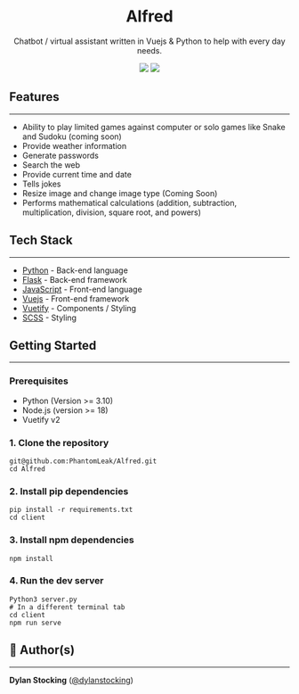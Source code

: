 <h1 align="center">
  Alfred
</h1>
<p align="center">
Chatbot / virtual assistant written in Vuejs & Python to help with every day needs.
</p>

<p align="center">
  <a href="https://github.com/PhantomLeak/Alfred/blob/main/LICENSE"><img src="https://img.shields.io/badge/license-MIT-blue.svg?label=License&style=flat" /></a>
  <a href="https://github.com/PhantomLeak/Alfred/actions/workflows/python-app.yml"><img src="https://github.com/PhantomLeak/Alfred/actions/workflows/python-app.yml/badge.svg?branch=main" /></a>
</p>


## Features
***
- Ability to play limited games against computer or solo games like Snake and Sudoku (coming soon)
- Provide weather information
- Generate passwords
- Search the web
- Provide current time and date
- Tells jokes
- Resize image and change image type (Coming Soon)
- Performs mathematical calculations (addition, subtraction, multiplication, division, square root, and powers) 

## Tech Stack
***
- [Python](https://www.python.org/) - Back-end language
- [Flask](https://flask.palletsprojects.com/en/2.3.x/) - Back-end framework
- [JavaScript](https://developer.mozilla.org/en-US/docs/Web/javascript) - Front-end language
- [Vuejs](https://vuejs.org/guide/introduction.html) - Front-end framework
- [Vuetify](https://vuetifyjs.com/en/) - Components / Styling
- [SCSS](https://sass-lang.com/documentation/syntax/) - Styling

## Getting Started
***
### Prerequisites
- Python (Version >= 3.10)
- Node.js (version >= 18)
- Vuetify v2

### 1. Clone the repository
```shell
git@github.com:PhantomLeak/Alfred.git
cd Alfred
```
### 2. Install pip dependencies
```shell
pip install -r requirements.txt
cd client
```
### 3. Install npm dependencies
```shell
npm install
```
### 4. Run the dev server
```shell
Python3 server.py
# In a different terminal tab
cd client
npm run serve
```

## 👨 Author(s)
***
**Dylan Stocking** ([@dylanstocking](https://www.linkedin.com/in/dylanstocking/))

